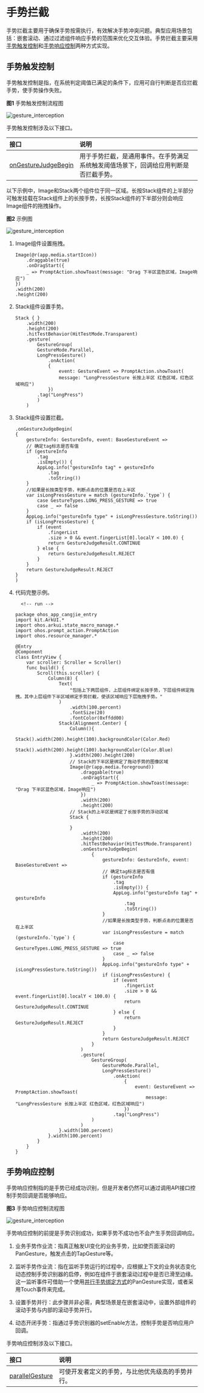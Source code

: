 # 手势拦截

手势拦截主要用于确保手势按需执行，有效解决手势冲突问题。典型应用场景包括：嵌套滚动、通过过滤组件响应手势的范围来优化交互体验。手势拦截主要采用[手势触发控制](#手势触发控制)和[手势响应控制](#手势响应控制)两种方式实现。

## 手势触发控制

手势触发控制是指，在系统判定阈值已满足的条件下，应用可自行判断是否应拦截手势，使手势操作失败。

**图1** 手势触发控制流程图

![gesture_interception](./figures/gesture_interception1.png)

手势触发控制涉及以下接口。

|**接口**|**说明**|
|:---|:---|
| [onGestureJudgeBegin](../../../API_Reference/source_zh_cn/arkui-cj/cj-universal-gesture-judge.md#func-ongesturejudgebegingestureinfo-basegestureevent---gesturejudgeresult) | 用于手势拦截，是通用事件。在手势满足系统触发阈值场景下，回调给应用判断是否拦截手势。 |

以下示例中，Image和Stack两个组件位于同一区域。长按Stack组件的上半部分可触发挂载在Stack组件上的长按手势，长按Stack组件的下半部分则会响应Image组件的拖拽操作。

**图2** 示例图

![gesture_interception](./figures/gesture_interception2.png)

1. Image组件设置拖拽。


    ```cangjie
    Image(@r(app.media.startIcon))
        .draggable(true)
        .onDragStart({
        _ => PromptAction.showToast(message: "Drag 下半区蓝色区域，Image响应")
    })
    .width(200)
    .height(200)
    ```

2. Stack组件设置手势。


    ```cangjie
    Stack { }
        .width(200)
        .height(200)
        .hitTestBehavior(HitTestMode.Transparent)
        .gesture(
            GestureGroup(
            GestureMode.Parallel,
            LongPressGesture()
                .onAction(
                {
                    event: GestureEvent => PromptAction.showToast(
                    message: "LongPressGesture 长按上半区 红色区域，红色区域响应")
                })
            .tag("LongPress")
            )
        )
    ```

3. Stack组件设置拦截。


    ```cangjie
    .onGestureJudgeBegin(
    {
        gestureInfo: GestureInfo, event: BaseGestureEvent =>
        // 确定tag标志是否有值
        if (gestureInfo
            .tag
            .isEmpty()) {
            AppLog.info("gestureInfo tag" + gestureInfo
                .tag
                .toString())
        }
        //如果是长按类型手势，判断点击的位置是否在上半区
        var isLongPressGesture = match (gestureInfo.`type`) {
            case GestureTypes.LONG_PRESS_GESTURE => true
            case _ => false
        }
        AppLog.info("gestureInfo type" + isLongPressGesture.toString())
        if (isLongPressGesture) {
            if (event
                .fingerList
                .size > 0 && event.fingerList[0].localY < 100.0) {
                return GestureJudgeResult.CONTINUE
            } else {
                return GestureJudgeResult.REJECT
            }
        }
        return GestureJudgeResult.REJECT
    }
    )
    ```

4. 代码完整示例。

         <!-- run -->

    ```cangjie
    package ohos_app_cangjie_entry
    import kit.ArkUI.*
    import ohos.arkui.state_macro_manage.*
    import ohos.prompt_action.PromptAction
    import ohos.resource_manager.*

    @Entry
    @Component
    class EntryView {
        var scroller: Scroller = Scroller()
        func build() {
            Scroll(this.scroller) {
                Column(8) {
                    Text(
                        "包括上下两层组件，上层组件绑定长按手势，下层组件绑定拖拽。其中上层组件下半区域绑定手势拦截，使该区域响应下层拖拽手势。"
                    )
                        .width(100.percent)
                        .fontSize(20)
                        .fontColor(0xffdd00)
                    Stack(Alignment.Center) {
                        Column(){
                            Stack().width(200).height(100).backgroundColor(Color.Red)
                            Stack().width(200).height(100).backgroundColor(Color.Blue)
                        }.width(200).height(200)
                        // Stack的下半区是绑定了拖动手势的图像区域
                        Image(@r(app.media.foreground))
                            .draggable(true)
                            .onDragStart({
                                _ => PromptAction.showToast(message: "Drag 下半区蓝色区域，Image响应")
                            })
                            .width(200)
                            .height(200)
                        // Stack的上半区是绑定了长按手势的浮动区域
                        Stack {

                        }
                            .width(200)
                            .height(200)
                            .hitTestBehavior(HitTestMode.Transparent)
                            .onGestureJudgeBegin(
                                {
                                    gestureInfo: GestureInfo, event: BaseGestureEvent =>
                                    // 确定tag标志是否有值
                                    if (gestureInfo
                                        .tag
                                        .isEmpty()) {
                                        AppLog.info("gestureInfo tag" + gestureInfo
                                            .tag
                                            .toString())
                                    }
                                    //如果是长按类型手势，判断点击的位置是否在上半区
                                    var isLongPressGesture = match (gestureInfo.`type`) {
                                        case GestureTypes.LONG_PRESS_GESTURE => true
                                        case _ => false
                                    }
                                    AppLog.info("gestureInfo type" + isLongPressGesture.toString())
                                    if (isLongPressGesture) {
                                        if (event
                                            .fingerList
                                            .size > 0 && event.fingerList[0].localY < 100.0) {
                                            return GestureJudgeResult.CONTINUE
                                        } else {
                                            return GestureJudgeResult.REJECT
                                        }
                                    }
                                    return GestureJudgeResult.REJECT
                                }
                            )
                            .gesture(
                                GestureGroup(
                                    GestureMode.Parallel,
                                    LongPressGesture()
                                        .onAction(
                                            {
                                                event: GestureEvent => PromptAction.showToast(
                                                    message: "LongPressGesture 长按上半区 红色区域，红色区域响应")
                                            })
                                        .tag("LongPress")
                                )
                            )
                    }.width(100.percent)
                }.width(100.percent)
            }
        }
    }
    ```

## 手势响应控制

手势响应控制指的是手势已经成功识别，但是开发者仍然可以通过调用API接口控制手势回调是否能够响应。

**图3** 手势响应控制流程图

![gesture_interception](./figures/gesture_interception3.png)

手势响应控制的前提是手势识别成功，如果手势不成功也不会产生手势回调响应。

1. 业务手势作业流：指真正触发UI变化的业务手势，比如使页面滚动的PanGesture，触发点击的TapGesture等。

2. 监听手势作业流：指在监听手势运行的过程中，应根据上下文的业务状态变化动态控制手势识别器的启停，例如在组件于嵌套滚动过程中是否已滑至边缘。这一监听事件可借助一个使用[并行手势绑定方式](./cj-gesture-events-binding.md#parallelgesture并行手势绑定方法)的PanGesture实现，或者采用Touch事件来完成。

3. 设置手势并行：此步骤并非必需，典型场景是在嵌套滚动中，设置外部组件的滚动手势与内部的滚动手势并行。

4. 动态开闭手势：指通过手势识别器的setEnable方法，控制手势是否响应用户回调。

手势响应控制涉及以下接口。

|**接口**|**说明**|
|:---|:---|
| [parallelGesture](../../../API_Reference/source_zh_cn/arkui-cj/cj-universal-gesture-bind.md#func-parallelgesturegesturetype-gesturemask) | 可使开发者定义的手势，与比他优先级高的手势并行。 |
